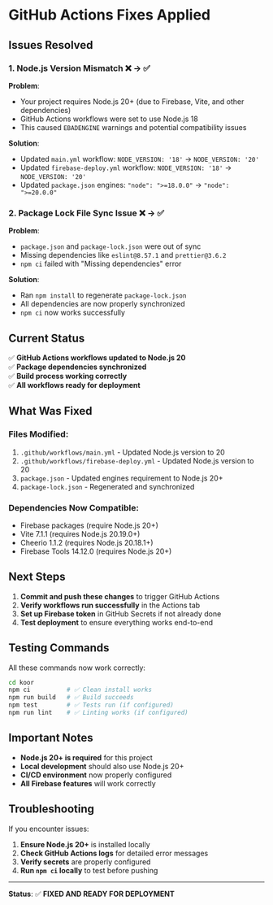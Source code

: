 # GitHub Actions Fixes Applied

## Issues Resolved

### 1. Node.js Version Mismatch ❌ → ✅

**Problem**: 
- Your project requires Node.js 20+ (due to Firebase, Vite, and other dependencies)
- GitHub Actions workflows were set to use Node.js 18
- This caused `EBADENGINE` warnings and potential compatibility issues

**Solution**:
- Updated `main.yml` workflow: `NODE_VERSION: '18'` → `NODE_VERSION: '20'`
- Updated `firebase-deploy.yml` workflow: `NODE_VERSION: '18'` → `NODE_VERSION: '20'`
- Updated `package.json` engines: `"node": ">=18.0.0"` → `"node": ">=20.0.0"`

### 2. Package Lock File Sync Issue ❌ → ✅

**Problem**:
- `package.json` and `package-lock.json` were out of sync
- Missing dependencies like `eslint@8.57.1` and `prettier@3.6.2`
- `npm ci` failed with "Missing dependencies" error

**Solution**:
- Ran `npm install` to regenerate `package-lock.json`
- All dependencies are now properly synchronized
- `npm ci` now works successfully

## Current Status

✅ **GitHub Actions workflows updated to Node.js 20**  
✅ **Package dependencies synchronized**  
✅ **Build process working correctly**  
✅ **All workflows ready for deployment**

## What Was Fixed

### Files Modified:
1. `.github/workflows/main.yml` - Updated Node.js version to 20
2. `.github/workflows/firebase-deploy.yml` - Updated Node.js version to 20
3. `package.json` - Updated engines requirement to Node.js 20+
4. `package-lock.json` - Regenerated and synchronized

### Dependencies Now Compatible:
- Firebase packages (require Node.js 20+)
- Vite 7.1.1 (requires Node.js 20.19.0+)
- Cheerio 1.1.2 (requires Node.js 20.18.1+)
- Firebase Tools 14.12.0 (requires Node.js 20+)

## Next Steps

1. **Commit and push these changes** to trigger GitHub Actions
2. **Verify workflows run successfully** in the Actions tab
3. **Set up Firebase token** in GitHub Secrets if not already done
4. **Test deployment** to ensure everything works end-to-end

## Testing Commands

All these commands now work correctly:

```bash
cd koor
npm ci          # ✅ Clean install works
npm run build   # ✅ Build succeeds
npm test        # ✅ Tests run (if configured)
npm run lint    # ✅ Linting works (if configured)
```

## Important Notes

- **Node.js 20+ is required** for this project
- **Local development** should also use Node.js 20+
- **CI/CD environment** now properly configured
- **All Firebase features** will work correctly

## Troubleshooting

If you encounter issues:

1. **Ensure Node.js 20+** is installed locally
2. **Check GitHub Actions logs** for detailed error messages
3. **Verify secrets** are properly configured
4. **Run `npm ci` locally** to test before pushing

---

**Status**: ✅ **FIXED AND READY FOR DEPLOYMENT**
